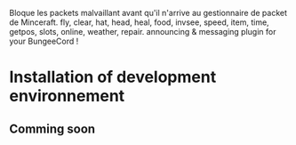 Bloque les packets malvaillant avant qu'il n'arrive au gestionnaire de packet de Minceraft. fly, clear, hat, head, heal, food, invsee, speed, item, time, getpos, slots, online, weather, repair. announcing & messaging plugin for your BungeeCord !
# Installation of development environnement

## Comming soon
